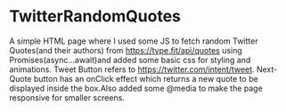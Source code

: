 # TwitterRandomQuotes


A simple HTML page where I used some JS to fetch random Twitter Quotes(and their authors) from https://type.fit/api/quotes 
using Promises(async...await)and added some basic css for styling and animations. Tweet Button refers 
to https://twitter.com/intent/tweet. Next-Quote button has an onClick effect which returns a new quote 
to be displayed inside the box.Also added some @media to make the page responsive for smaller screens.
